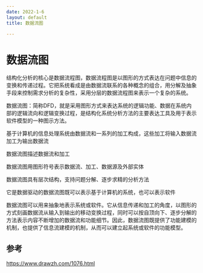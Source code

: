```yaml
---
date: 2022-1-6
layout: default
title: 数据流图

---
```


# 数据流图

结构化分析的核心是数据流程图，数据流程图是以图形的方式表达在问题中信息的变换和传递过程。它把系统看成是由数据流联系的各种概念的组合，用分解及抽象手段来控制需求分析的复杂性，采用分层的数据流程图来表示一个复杂的系统。

数据流图：简称DFD，就是采用图形方式来表达系统的逻辑功能、数据在系统内部的逻辑流向和逻辑变换过程，是结构化系统分析方法的主要表达工具及用于表示软件模型的一种图示方法。

基于计算机的信息处理系统由数据流和一系列的加工构成，这些加工将输入数据流加工为输出数据流

数据流图描述数据流和加工

数据流图用图形符号表示数据流、加工、数据源及外部实体

数据流图具有层次结构，支持问题分解、逐步求精的分析方法

它是数据驱动的数据流图既可以表示基于计算机的系统，也可以表示软件

数据流图可以用来抽象地表示系统或软件。它从信息传递和加工的角度，以图形的方式刻画数据流从输入到输出的移动变换过程，同时可以按自顶向下、逐步分解的方法表示内容不断增加的数据流和功能细节。因此，数据流图既提供了功能建模的机制，也提供了信息流建模的机制，从而可以建立起系统或软件的功能模型。

## 参考

https://www.drawzh.com/1076.html
